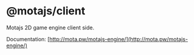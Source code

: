 # @motajs/client

Motajs 2D game engine client side.

Documentation: [http://mota.pw/motajs-engine/](http://mota.pw/motajs-engine/)
